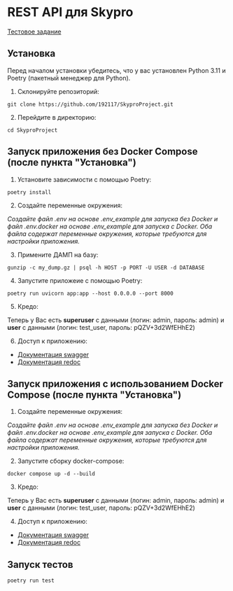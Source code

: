 # REST API для Skypro

[Тестовое задание](https://docs.google.com/document/d/1AvlDF9SM8PSZq-lO9aDcXyP4LaMyuxYOd_HHc3kwKHQ/edit?usp=sharing)

## Установка

Перед началом установки убедитесь, что у вас установлен Python 3.11 и Poetry (пакетный менеджер для Python).

1. Склонируйте репозиторий:

`git clone https://github.com/192117/SkyproProject.git`

2. Перейдите в директорию:

`cd SkyproProject`

## Запуск приложения без Docker Compose (после пункта "Установка")

1. Установите зависимости с помощью Poetry:

`poetry install`

2. Создайте переменные окружения:

_Создайте файл .env на основе .env_example для запуска без Docker и файл .env.docker на основе .env_example для 
запуска с Docker. Оба файла содержат переменные окружения, которые требуются для настройки приложения._

3. Примените ДАМП на базу:

`gunzip -c my_dump.gz | psql -h HOST -p PORT -U USER -d DATABASE `

4. Запустите приложеие с помощью Poetry:

`poetry run uvicorn app:app --host 0.0.0.0 --port 8000`

5. Кредо:

Теперь у Вас есть **superuser** c данными (логин: admin, пароль: admin) и **user** c данными 
(логин: test_user, пароль: pQZV+3d2WfEHhE2)

6. Доступ к приложению: 

- [Документация swagger](http://127.0.0.1:8000/api/schema/swagger)
- [Документация redoc](http://127.0.0.1:8000/api/schema/redoc)


## Запуск приложения c использованием Docker Compose (после пункта "Установка")

1. Создайте переменные окружения:

_Создайте файл .env на основе .env_example для запуска без Docker и файл .env.docker на основе .env_example для 
запуска с Docker. Оба файла содержат переменные окружения, которые требуются для настройки приложения._

2. Запустите сборку docker-compose:

`docker compose up -d --build`

3. Кредо:

Теперь у Вас есть **superuser** c данными (логин: admin, пароль: admin) и **user** c данными 
(логин: test_user, пароль: pQZV+3d2WfEHhE2)

4. Доступ к приложению: 

- [Документация swagger](http://127.0.0.1:8888/api/schema/swagger)
- [Документация redoc](http://127.0.0.1:8888/api/schema/swagger)

## Запуск тестов

`poetry run test`

